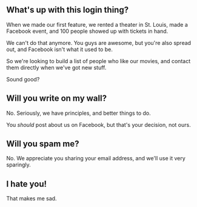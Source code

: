 ## What's up with this login thing?

When we made our first feature, we rented a theater in St. Louis, made a Facebook event, and 100 people showed up with tickets in hand.

We can't do that anymore. You guys are awesome, but you're also spread out, and Facebook isn't what it used to be.

So we're looking to build a list of people who like our movies, and contact them directly when we've got new stuff.

Sound good?

## Will you write on my wall?

No. Seriously, we have principles, and better things to do.

You *should* post about us on Facebook, but that's your decision, not ours.

## Will you spam me?

No. We appreciate you sharing your email address, and we'll use it very sparingly.

## I hate you!

That makes me sad.